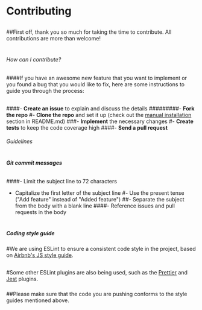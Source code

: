 # Contributing
##
##First off, thank you so much for taking the time to contribute. All contributions are more than welcome!
#
###### How can I contribute?
##
####If you have an awesome new feature that you want to implement or you found a bug that you would like to fix, here are some instructions to guide you through the process:
##
####- **Create an issue** to explain and discuss the details
#########- **Fork the repo**
#- **Clone the repo** and set it up (check out the [manual installation](https://github.com/hagopj13/node-express-boilerplate#manual-installation) section in README.md)
###- **Implement** the necessary changes
#- **Create tests** to keep the code coverage high
####- **Send a pull request**
####
###### Guidelines
#
##### Git commit messages
######
####- Limit the subject line to 72 characters
- Capitalize the first letter of the subject line
#- Use the present tense ("Add feature" instead of "Added feature")
##- Separate the subject from the body with a blank line
####- Reference issues and pull requests in the body
#
##### Coding style guide
###
#We are using ESLint to ensure a consistent code style in the project, based on [Airbnb's JS style guide](https://github.com/airbnb/javascript/tree/master/packages/eslint-config-airbnb-base).
##
#Some other ESLint plugins are also being used, such as the [Prettier](https://github.com/prettier/eslint-plugin-prettier) and [Jest](https://github.com/jest-community/eslint-plugin-jest) plugins.
###
##Please make sure that the code you are pushing conforms to the style guides mentioned above.
